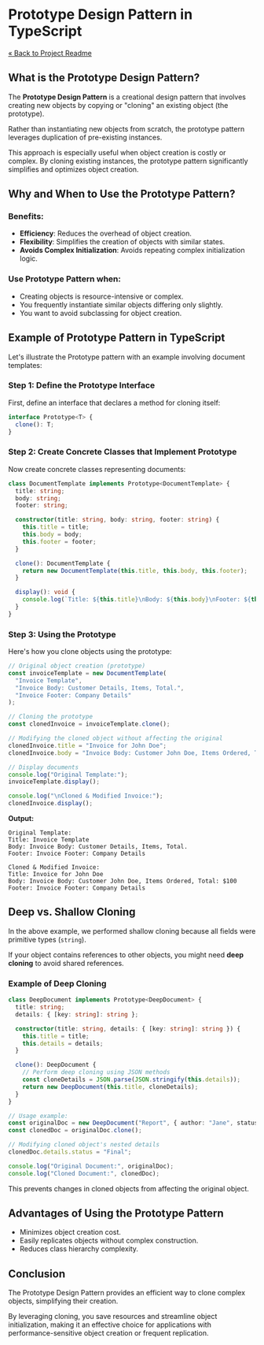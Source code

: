 # Prototype Design Pattern in TypeScript

[« Back to Project Readme](https://github.com/adamrichardturner/design-patterns/blob/main/README.md)

## What is the Prototype Design Pattern?

The **Prototype Design Pattern** is a creational design pattern that involves creating new objects by copying or "cloning" an existing object (the prototype). 

Rather than instantiating new objects from scratch, the prototype pattern leverages duplication of pre-existing instances.

This approach is especially useful when object creation is costly or complex. By cloning existing instances, the prototype pattern significantly simplifies and optimizes object creation.

## Why and When to Use the Prototype Pattern?

### Benefits:
- **Efficiency**: Reduces the overhead of object creation.
- **Flexibility**: Simplifies the creation of objects with similar states.
- **Avoids Complex Initialization**: Avoids repeating complex initialization logic.

### Use Prototype Pattern when:
- Creating objects is resource-intensive or complex.
- You frequently instantiate similar objects differing only slightly.
- You want to avoid subclassing for object creation.

## Example of Prototype Pattern in TypeScript

Let's illustrate the Prototype pattern with an example involving document templates:

### Step 1: Define the Prototype Interface

First, define an interface that declares a method for cloning itself:

```typescript
interface Prototype<T> {
  clone(): T;
}
```

### Step 2: Create Concrete Classes that Implement Prototype

Now create concrete classes representing documents:

```typescript
class DocumentTemplate implements Prototype<DocumentTemplate> {
  title: string;
  body: string;
  footer: string;

  constructor(title: string, body: string, footer: string) {
    this.title = title;
    this.body = body;
    this.footer = footer;
  }

  clone(): DocumentTemplate {
    return new DocumentTemplate(this.title, this.body, this.footer);
  }

  display(): void {
    console.log(`Title: ${this.title}\nBody: ${this.body}\nFooter: ${this.footer}`);
  }
}
```

### Step 3: Using the Prototype

Here's how you clone objects using the prototype:

```typescript
// Original object creation (prototype)
const invoiceTemplate = new DocumentTemplate(
  "Invoice Template",
  "Invoice Body: Customer Details, Items, Total.",
  "Invoice Footer: Company Details"
);

// Cloning the prototype
const clonedInvoice = invoiceTemplate.clone();

// Modifying the cloned object without affecting the original
clonedInvoice.title = "Invoice for John Doe";
clonedInvoice.body = "Invoice Body: Customer John Doe, Items Ordered, Total: $100";

// Display documents
console.log("Original Template:");
invoiceTemplate.display();

console.log("\nCloned & Modified Invoice:");
clonedInvoice.display();
```

**Output:**
```
Original Template:
Title: Invoice Template
Body: Invoice Body: Customer Details, Items, Total.
Footer: Invoice Footer: Company Details

Cloned & Modified Invoice:
Title: Invoice for John Doe
Body: Invoice Body: Customer John Doe, Items Ordered, Total: $100
Footer: Invoice Footer: Company Details
```

## Deep vs. Shallow Cloning

In the above example, we performed shallow cloning because all fields were primitive types (`string`). 

If your object contains references to other objects, you might need **deep cloning** to avoid shared references.

### Example of Deep Cloning

```typescript
class DeepDocument implements Prototype<DeepDocument> {
  title: string;
  details: { [key: string]: string };

  constructor(title: string, details: { [key: string]: string }) {
    this.title = title;
    this.details = details;
  }

  clone(): DeepDocument {
    // Perform deep cloning using JSON methods
    const cloneDetails = JSON.parse(JSON.stringify(this.details));
    return new DeepDocument(this.title, cloneDetails);
  }
}

// Usage example:
const originalDoc = new DeepDocument("Report", { author: "Jane", status: "Draft" });
const clonedDoc = originalDoc.clone();

// Modifying cloned object's nested details
clonedDoc.details.status = "Final";

console.log("Original Document:", originalDoc);
console.log("Cloned Document:", clonedDoc);
```

This prevents changes in cloned objects from affecting the original object.

## Advantages of Using the Prototype Pattern

- Minimizes object creation cost.
- Easily replicates objects without complex construction.
- Reduces class hierarchy complexity.

## Conclusion

The Prototype Design Pattern provides an efficient way to clone complex objects, simplifying their creation. 

By leveraging cloning, you save resources and streamline object initialization, making it an effective choice for applications with performance-sensitive object creation or frequent replication.
